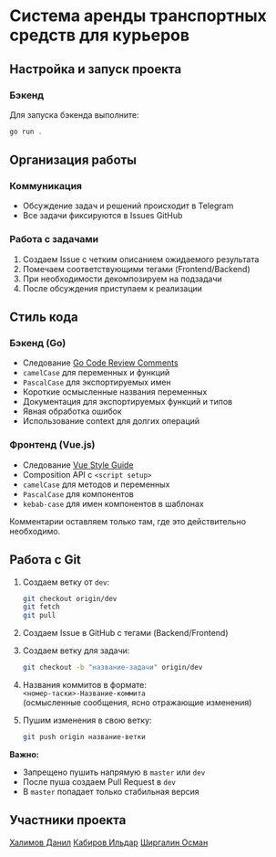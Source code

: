 

# Система аренды транспортных средств для курьеров

## Настройка и запуск проекта

### Бэкенд
Для запуска бэкенда выполните:
```powershell
go run .
```

## Организация работы

### Коммуникация
- Обсуждение задач и решений происходит в Telegram
- Все задачи фиксируются в Issues GitHub

### Работа с задачами
1. Создаем Issue с четким описанием ожидаемого результата
2. Помечаем соответствующими тегами (Frontend/Backend)
3. При необходимости декомпозируем на подзадачи
4. После обсуждения приступаем к реализации

## Стиль кода

### Бэкенд (Go)
- Следование [Go Code Review Comments](https://github.com/golang/go/wiki/CodeReviewComments)
- `camelCase` для переменных и функций
- `PascalCase` для экспортируемых имен
- Короткие осмысленные названия переменных
- Документация для экспортируемых функций и типов
- Явная обработка ошибок
- Использование context для долгих операций

### Фронтенд (Vue.js)
- Следование [Vue Style Guide](https://vuejs.org/style-guide/)
- Composition API с `<script setup>`
- `camelCase` для методов и переменных
- `PascalCase` для компонентов
- `kebab-case` для имен компонентов в шаблонах

Комментарии оставляем только там, где это действительно необходимо.

## Работа с Git

1. Создаем ветку от `dev`:
   ```bash
   git checkout origin/dev
   git fetch
   git pull
   ```

2. Создаем Issue в GitHub с тегами (Backend/Frontend)

3. Создаем ветку для задачи:
   ```bash
   git checkout -b "название-задачи" origin/dev
   ```

4. Названия коммитов в формате:  
   `<номер-таски>-Название-коммита`  
   (осмысленные сообщения, ясно отражающие изменения)

5. Пушим изменения в свою ветку:
   ```bash
   git push origin название-ветки
   ```

**Важно:**
- Запрещено пушить напрямую в `master` или `dev`
- После пуша создаем Pull Request в `dev`
- В `master` попадает только стабильная версия

## Участники проекта
[Халимов Данил](https://github.com/qwsnxnjene)
[Кабиров Ильдар](https://github.com/IldarKab)
[Ширгалин Осман](https://github.com/shirgx)

